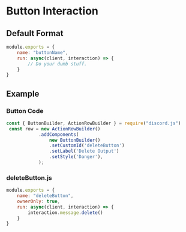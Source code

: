 # **Button Interaction**

## **Default Format**
```javascript
module.exports = {
    name: "buttonName",
    run: async(client, interaction) => {
        // Do your dumb stuff.
    }
}
```
## **Example**
### **Button Code**
```javascript
const { ButtonBuilder, ActionRowBuilder } = require("discord.js")
 const row = new ActionRowBuilder()
            .addComponents(
                new ButtonBuilder()
                .setCustomId('deleteButton')
                .setLabel('Delete Output')
                .setStyle('Danger'),
            );
```

### **deleteButton.js**
```javascript
module.exports = {
    name: "deleteButton",
    ownerOnly: true,
    run: async(client, interaction) => {
        interaction.message.delete()
    }
}
```